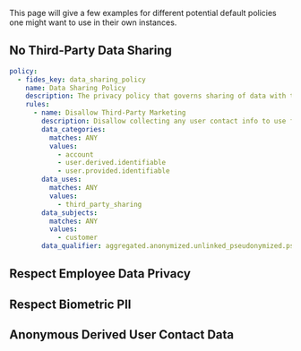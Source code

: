 This page will give a few examples for different potential default policies one might want to use in their own instances.

## No Third-Party Data Sharing

```yaml title="policy.yml"
policy:
  - fides_key: data_sharing_policy
    name: Data Sharing Policy
    description: The privacy policy that governs sharing of data with third parties.
    rules:
      - name: Disallow Third-Party Marketing
        description: Disallow collecting any user contact info to use for marketing.
        data_categories:
          matches: ANY
          values:
            - account
            - user.derived.identifiable
            - user.provided.identifiable
        data_uses:
          matches: ANY
          values:
            - third_party_sharing
        data_subjects:
          matches: ANY
          values:
            - customer
        data_qualifier: aggregated.anonymized.unlinked_pseudonymized.pseudonymized.identified
```

## Respect Employee Data Privacy

## Respect Biometric PII

## Anonymous Derived User Contact Data
